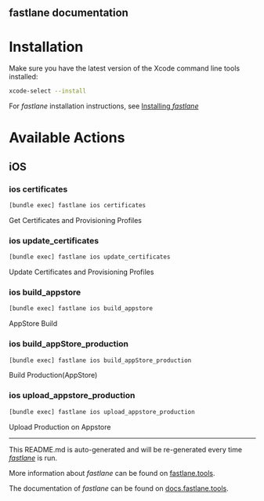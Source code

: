 fastlane documentation
----

# Installation

Make sure you have the latest version of the Xcode command line tools installed:

```sh
xcode-select --install
```

For _fastlane_ installation instructions, see [Installing _fastlane_](https://docs.fastlane.tools/#installing-fastlane)

# Available Actions

## iOS

### ios certificates

```sh
[bundle exec] fastlane ios certificates
```

Get Certificates and Provisioning Profiles

### ios update_certificates

```sh
[bundle exec] fastlane ios update_certificates
```

Update Certificates and Provisioning Profiles

### ios build_appstore

```sh
[bundle exec] fastlane ios build_appstore
```

AppStore Build

### ios build_appStore_production

```sh
[bundle exec] fastlane ios build_appStore_production
```

Build Production(AppStore)

### ios upload_appstore_production

```sh
[bundle exec] fastlane ios upload_appstore_production
```

Upload Production on Appstore

----

This README.md is auto-generated and will be re-generated every time [_fastlane_](https://fastlane.tools) is run.

More information about _fastlane_ can be found on [fastlane.tools](https://fastlane.tools).

The documentation of _fastlane_ can be found on [docs.fastlane.tools](https://docs.fastlane.tools).
